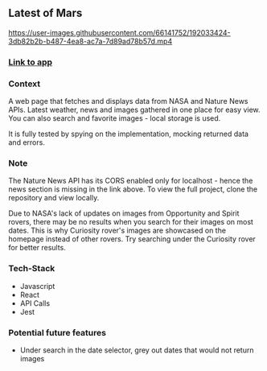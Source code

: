 ## Latest of Mars

https://user-images.githubusercontent.com/66141752/192033424-3db82b2b-b487-4ea8-ac7a-7d89ad78b57d.mp4

<a href="https://latest-of-mars.netlify.app/" aria-label="Project Link"><h3>Link to app</h3></a>

### Context

A web page that fetches and displays data from NASA and Nature News APIs. Latest weather, news and images gathered in one place for easy view. You can also search and favorite images - local storage is used.

It is fully tested by spying on the implementation, mocking returned data and errors.

### Note

The Nature News API has its CORS enabled only for localhost - hence the news section is missing in the link above. To view the full project, clone the repository and view locally.

Due to NASA's lack of updates on images from Opportunity and Spirit rovers, there may be no results when you search for their images on most dates. This is why Curiosity rover's images are showcased on the homepage instead of other rovers. Try searching under the Curiosity rover for better results.

### Tech-Stack

- Javascript
- React
- API Calls
- Jest

### Potential future features

- Under search in the date selector, grey out dates that would not return images
